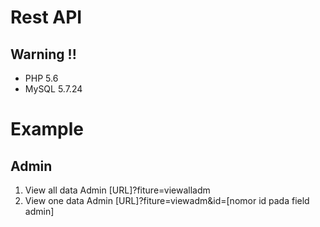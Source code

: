 # Rest API

## Warning !!
- PHP 5.6
- MySQL 5.7.24

# Example
## Admin
1. View all data Admin [URL]?fiture=viewalladm
2. View one data Admin [URL]?fiture=viewadm&id=[nomor id pada field admin]
